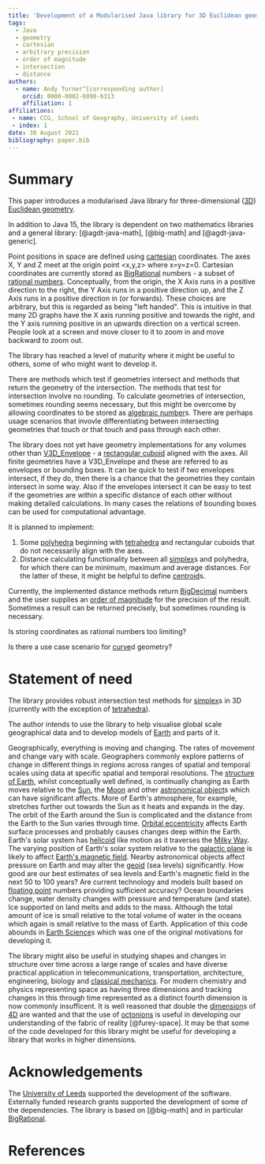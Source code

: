 ```yaml
---
title: 'Development of a Modularised Java library for 3D Euclidean geometry'
tags:
  - Java
  - geometry
  - cartesian
  - arbitrary precision
  - order of magnitude
  - intersection
  - distance
authors:
  - name: Andy Turner^[corresponding author]
    orcid: 0000-0002-6098-6313
    affiliation: 1
affiliations:
 - name: CCG, School of Geography, University of Leeds
 - index: 1
date: 30 August 2021
bibliography: paper.bib
---
```


# Summary

This paper introduces a modularised Java library for three-dimensional ([3D](https://en.wikipedia.org/wiki/Euclidean_space)) [Euclidean geometry](https://en.wikipedia.org/wiki/Euclidean_geometry).

In addition to Java 15, the library is dependent on two mathematics libraries and a general library: [@agdt-java-math], [@big-math] and [@agdt-java-generic].

Point positions in space are defined using [cartesian](https://en.wikipedia.org/wiki/Cartesian_coordinate_system) coordinates. The axes X, Y and Z meet at the origin point <x,y,z> where x=y=z=0. Cartesian coordinates are currently stored as [BigRational](https://github.com/eobermuhlner/big-math/blob/master/ch.obermuhlner.math.big/src/main/java/ch/obermuhlner/math/big/BigRational.java) numbers - a subset of [rational numbers](https://en.wikipedia.org/wiki/Rational_number). Conceptually, from the origin, the X Axis runs in a positive direction to the right, the Y Axis runs in a positive direction up, and the Z Axis runs in a positive direction in (or forwards). These choices are arbitrary, but this is regarded as being "left handed". This is intuitive in that many 2D graphs have the X axis running positive and towards the right, and the Y axis running positive in an upwards direction on a vertical screen. People look at a screen and move closer to it to zoom in and move backward to zoom out.

The library has reached a level of maturity where it might be useful to others, some of who might want to develop it.

There are methods which test if geometries intersect and methods that return the geometry of the intersection. The methods that test for intersection involve no rounding. To calculate geometries of intersection, sometimes rounding seems necessary, but this might be overcome by allowing coordinates to be stored as [algebraic number](https://en.wikipedia.org/wiki/Algebraic_number)s. There are perhaps usage scenarios that invovle differentiating between intersecting geometries that touch or that touch and pass through each other.

The library does not yet have geometry implementations for any volumes other than [V3D_Envelope](https://github.com/agdturner/agdt-java-vector3D/blob/master/src/main/java/uk/ac/leeds/ccg/v3d/geometry/V3D_Envelope.java) - a [rectangular cuboid](https://en.wikipedia.org/wiki/Rectangular_cubiod) aligned with the axes. All finite geometries have a V3D_Envelope and these are referred to as envelopes or bounding boxes. It can be quick to test if two envelopes intersect, if they do, then there is a chance that the geometries they contain intersect in some way. Also if the envelopes intersect it can be easy to test if the geometries are within a specific distance of each other without making detailed calculations. In many cases the relations of bounding boxes can be used for computational advantage.

It is planned to implement:
1. Some [polyhedra](https://en.wikipedia.org/wiki/Polyhedra) beginning with [tetrahedra](https://en.wikipedia.org/wiki/Tetrahedra) and rectangular cuboids that do not necessarily align with the axes.
2. Distance calculating functionality between all [simplex](https://en.wikipedia.org/wiki/Simplex)s and polyhedra, for which there can be minimum, maximum and average distances. For the latter of these, it might be helpful to define [centroid](https://en.wikipedia.org/wiki/Centroid)s.

Currently, the implemented distance methods return [BigDecimal](https://docs.oracle.com/en/java/javase/15/docs/api/java.base/java/math/BigDecimal.html) numbers and the user supplies an [order of magnitude](https://en.wikipedia.org/wiki/Order_of_magnitude) for the precision of the result. Sometimes a result can be returned precisely, but sometimes rounding is necessary.

Is storing coordinates as rational numbers too limiting?

Is there a use case scenario for [curve](https://en.wikipedia.org/wiki/Curve)d geometry?

# Statement of need

The library provides robust intersection test methods for [simplex](https://en.wikipedia.org/wiki/Simplexes)s in 3D (currently with the exception of [tetrahedra](https://en.wikipedia.org/wiki/Tetrahedra)).

The author intends to use the library to help visualise global scale geographical data and to develop models of [Earth](https://en.wikipedia.org/wiki/Earth) and parts of it.

Geographically, everything is moving and changing. The rates of movement and change vary with scale. Geographers commonly explore patterns of change in different things in regions across ranges of spatial and temporal scales using data at specific spatial and temporal resolutions. The [structure of Earth](https://en.wikipedia.org/wiki/Structure_of_Earth), whilst conceptually well defined, is continually changing as Earth moves relative to the [Sun](https://en.wikipedia.org/wiki/Sun), the [Moon](https://en.wikipedia.org/wiki/Moon) and other [astronomical object](https://en.wikipedia.org/wiki/Astronomical_object)s which can have significant affects. More of Earth's atmosphere, for example, stretches further out towards the Sun as it heats and expands in the day. The orbit of the Earth around the Sun is complicated and the distance from the Earth to the Sun varies through time. [Orbital eccentricity](https://en.wikipedia.org/wiki/Orbital_eccentricity) affects Earth surface processes and probably causes changes deep within the Earth. Earth's solar system has [helicoid](https://en.wikipedia.org/wiki/Helicoid) like motion as it traverses the [Milky Way](https://en.wikipedia.org/wiki/Milky_Way). The varying position of Earth's solar system relative to the [galactic plane](https://en.wikipedia.org/wiki/Galactic_plane) is likely to affect [Earth's magnetic field](https://en.wikipedia.org/wiki/Earth%27s_magnetic_field). Nearby astronomical objects affect pressure on Earth and may alter the [geoid](https://en.wikipedia.org/wiki/Geoid) (sea levels) significantly. How good are our best estimates of sea levels and Earth's magnetic field in the next 50 to 100 years?  Are current technology and models built based on [floating point](https://en.wikipedia.org/wiki/Floating_point) numbers providing sufficient accuracy?  Ocean boundaries change, water density changes with pressure and temperature (and state). Ice supported on land melts and adds to the mass. Although the total amount of ice is small relative to the total volume of water in the oceans which again is small relative to the mass of Earth. Application of this code abounds in [Earth Science](https://en.wikipedia.org/wiki/Earth_science)s which was one of the original motivations for developing it.

The library might also be useful in studying shapes and changes in structure over time across a large range of scales and have diverse practical application in telecommunications, transportation, architecture, engineering, biology and [classical mechanics](https://en.wikipedia.org/wiki/Classical_mechanics). For modern chemistry and physics representing space as having three dimensions and tracking changes in this through time represented as a distinct fourth dimension is now commonly insufficent. It is well reasoned that double the [dimension](https://en.wikipedia.org/wiki/Dimension_(vector_space))s of [4D](https://en.wikipedia.org/wiki/Four-dimensional_space) are wanted and that the use of [octonions](https://en.wikipedia.org/wiki/Octonion) is useful in developing our understanding of the fabric of reality [@furey-space]. It may be that some of the code developed for this library might be useful for developing a library that works in higher dimensions.

# Acknowledgements
The [University of Leeds](http://www.leeds.ac.uk) supported the development of the software. Externally funded research grants supported the development of some of the dependencies. The library is based on [@big-math] and in particular [BigRational](https://github.com/eobermuhlner/big-math/blob/master/ch.obermuhlner.math.big/src/main/java/ch/obermuhlner/math/big/BigRational.java).

# References
